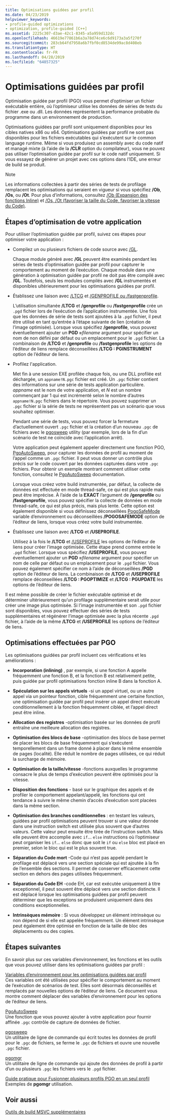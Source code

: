 ```yaml
---
title: Optimisations guidées par profil
ms.date: 04/23/2019
helpviewer_keywords:
- profile-guided optimizations
- optimization, profile-guided [C++]
ms.assetid: 2225c307-d3ae-42c1-8345-a5a959d132dc
ms.openlocfilehash: 46619e77861b6a3a78d74ce6c6d9173a3a5f270f
ms.sourcegitcommit: 283cb64fd7958a6b7fbf0cd8534de99ac8d408eb
ms.translationtype: HT
ms.contentlocale: fr-FR
ms.lasthandoff: 04/28/2019
ms.locfileid: "64857325"
---
```

# <a name="profile-guided-optimizations"></a>Optimisations guidées par profil

Optimisation guidée par profil (PGO) vous permet d’optimiser un fichier exécutable entière, où l’optimiseur utilise les données de séries de tests du fichier .exe ou .dll. Les données représentent la performance probable du programme dans un environnement de production.

Optimisations guidées par profil sont uniquement disponibles pour les cibles natives x86 ou x64. Optimisations guidées par profil ne sont pas disponibles pour les fichiers exécutables qui s’exécutent sur le common language runtime. Même si vous produisez un assembly avec du code natif et managé mixte (à l’aide de la **/CLR** option du compilateur), vous ne pouvez pas utiliser l’optimisation guidée par profil sur le code natif uniquement. Si vous essayez de générer un projet avec ces options dans l’IDE, une erreur de build se produit.

> [!NOTE]
> Les informations collectées à partir des séries de tests de profilage remplacent les optimisations qui seraient en vigueur si vous spécifiez **/Ob**, **/Os**, ou **/Ot**. Pour plus d’informations, consultez [/Ob (Expansion des fonctions Inline)](reference/ob-inline-function-expansion.md) et [/Os, /Ot (favoriser la taille du Code, favoriser la vitesse du Code)](reference/os-ot-favor-small-code-favor-fast-code.md).

## <a name="steps-to-optimize-your-app"></a>Étapes d’optimisation de votre application

Pour utiliser l’optimisation guidée par profil, suivez ces étapes pour optimiser votre application :

- Compilez un ou plusieurs fichiers de code source avec [/GL](reference/gl-whole-program-optimization.md).

   Chaque module généré avec **/GL** peuvent être examinés pendant les séries de tests d’optimisation guidée par profil pour capturer le comportement au moment de l’exécution. Chaque module dans une génération à optimisation guidée par profil ne doit pas être compilé avec **/GL**. Toutefois, seuls les modules compilés avec **/GL** instrumentés et disponibles ultérieurement pour les optimisations guidées par profil.

- Établissez une liaison avec [/LTCG](reference/ltcg-link-time-code-generation.md) et [/GENPROFILE ou /fastgenprofile](reference/genprofile-fastgenprofile-generate-profiling-instrumented-build.md).

   L’utilisation simultanée **/LTCG** et **/genprofile** ou **/fastgenprofile** crée un `.pgd` fichier lors de l’exécution de l’application instrumentée. Une fois que les données de série de tests sont ajoutées à la `.pgd` fichier, il peut être utilisé en tant qu’entrée à l’étape suivante de lien (création de l’image optimisée). Lorsque vous spécifiez **/genprofile**, vous pouvez éventuellement ajouter un **PGD =**_filename_ argument pour spécifier un nom de non défini par défaut ou un emplacement pour le `.pgd` fichier. La combinaison de **/LTCG** et **/genprofile** ou **/fastgenprofile** les options de l’éditeur de liens remplace déconseillées **/LTCG : PGINSTRUMENT** option de l’éditeur de liens.

- Profilez l'application.

   Met fin à une session EXE profilée chaque fois, ou une DLL profilée est déchargée, un `appname!N.pgc` fichier est créé. Un `.pgc` fichier contient des informations sur une série de tests application particulière. *appname* est le nom de votre application, et *N* est un nombre commençant par 1 qui est incrémenté selon le nombre d’autres `appname!N.pgc` fichiers dans le répertoire. Vous pouvez supprimer un `.pgc` fichier si la série de tests ne représentent pas un scénario que vous souhaitez optimiser.

   Pendant une série de tests, vous pouvez forcer la fermeture d’actuellement ouvert `.pgc` fichier et la création d’un nouveau `.pgc` de fichiers avec le [pgosweep](pgosweep.md) utility (par exemple, lors de la fin d’un scénario de test ne coïncide avec l’application arrêt).

   Votre application peut également appeler directement une fonction PGO, [PgoAutoSweep](pgoautosweep.md), pour capturer les données de profil au moment de l’appel comme un `.pgc` fichier. Il peut vous donner un contrôle plus précis sur le code couvert par les données capturées dans votre `.pgc` fichiers. Pour obtenir un exemple montrant comment utiliser cette fonction, consultez le [PgoAutoSweep](pgoautosweep.md) documentation.

   Lorsque vous créez votre build instrumentée, par défaut, la collecte de données est effectuée en mode thread-safe, ce qui est plus rapide mais peut être imprécise. À l’aide de la **EXACT** l’argument de **/genprofile** ou **/fastgenprofile**, vous pouvez spécifier la collecte de données en mode thread-safe, ce qui est plus précis, mais plus lente. Cette option est également disponible si vous définissez déconseillées [PogoSafeMode](environment-variables-for-profile-guided-optimizations.md#pogosafemode) variable d’environnement ou déconseillées **/POGOSAFEMODE** option de l’éditeur de liens, lorsque vous créez votre build instrumentée.

- Établissez une liaison avec **/LTCG** et **/USEPROFILE**.

   Utilisez à la fois le **/LTCG** et [/USEPROFILE](reference/useprofile.md) les options de l’éditeur de liens pour créer l’image optimisée. Cette étape prend comme entrée le `.pgd` fichier. Lorsque vous spécifiez **/USEPROFILE**, vous pouvez éventuellement ajouter un **PGD =**_filename_ argument pour spécifier un nom de celle par défaut ou un emplacement pour le `.pgd` fichier. Vous pouvez également spécifier ce nom à l’aide de déconseillées **/PGD** option de l’éditeur de liens. La combinaison de **/LTCG** et **/USEPROFILE** remplace déconseillées **/LTCG : PGOPTIMIZE** et **/LTCG : PGUPDATE** les options de l’éditeur de liens.

Il est même possible de créer le fichier exécutable optimisé et de déterminer ultérieurement qu’un profilage supplémentaire serait utile pour créer une image plus optimisée. Si l’image instrumentée et son `.pgd` fichier sont disponibles, vous pouvez effectuer des séries de tests supplémentaires et régénérer l’image optimisée avec la plus récente `.pgd` fichier, à l’aide de la même **/LTCG** et **/USEPROFILE** les options de l’éditeur de liens.

## <a name="optimizations-performed-by-pgo"></a>Optimisations effectuées par PGO

Les optimisations guidées par profil incluent ces vérifications et les améliorations :

- **Incorporation (inlining)** , par exemple, si une fonction A appelle fréquemment une fonction B, et la fonction B est relativement petite, puis guidée par profil optimisations fonction inline B dans la fonction A.

- **Spéculation sur les appels virtuels** -si un appel virtuel, ou un autre appel via un pointeur fonction, cible fréquemment une certaine fonction, une optimisation guidée par profil peut insérer un appel direct exécuté conditionnellement à la fonction fréquemment ciblée, et l’appel direct peut être inline.

- **Allocation des registres** -optimisation basée sur les données de profil entraîne une meilleure allocation des registres.

- **Optimisation des blocs de base** -optimisation des blocs de base permet de placer les blocs de base fréquemment qui s’exécutent temporellement dans un frame donné à placer dans le même ensemble de pages (localité). Elle réduit le nombre de pages utilisées, ce qui réduit la surcharge de mémoire.

- **Optimisation de la taille/vitesse** -fonctions auxquelles le programme consacre le plus de temps d’exécution peuvent être optimisés pour la vitesse.

- **Disposition des fonctions** - basé sur le graphique des appels et de profiler le comportement appelant/appelé, les fonctions qui ont tendance à suivre le même chemin d’accès d’exécution sont placées dans la même section.

- **Optimisation des branches conditionnelles** : en testant les valeurs, guidées par profil optimisations peuvent trouver si une valeur donnée dans une instruction switch est utilisée plus souvent que d’autres valeurs.  Cette valeur peut ensuite être tirée de l’instruction switch.  Mais elle peuvent être accomplie avec `if`... `else` instructions où l’optimiseur peut organiser les `if`... `else` donc que soit le `if` ou `else` bloc est placé en premier, selon le bloc qui est le plus souvent true.

- **Séparation du Code mort** -Code qui n’est pas appelé pendant le profilage est déplacé vers une section spéciale qui est ajoutée à la fin de l’ensemble des sections. Il permet de conserver efficacement cette section en dehors des pages utilisées fréquemment.

- **Séparation du Code EH** -code EH, car est exécutée uniquement à titre exceptionnel, il peut souvent être déplacé vers une section distincte. Il est déplacé lorsque les optimisations guidées par profil peuvent déterminer que les exceptions se produisent uniquement dans des conditions exceptionnelles.

- **Intrinsèques mémoire** : Si vous développez un élément intrinsèque ou non dépend de si elle est appelée fréquemment. Un élément intrinsèque peut également être optimisé en fonction de la taille de bloc des déplacements ou des copies.

## <a name="next-steps"></a>Étapes suivantes

En savoir plus sur ces variables d’environnement, les fonctions et les outils que vous pouvez utiliser dans les optimisations guidées par profil :

[Variables d’environnement pour les optimisations guidées par profil](environment-variables-for-profile-guided-optimizations.md)<br/>
Ces variables ont été utilisées pour spécifier le comportement au moment de l’exécution de scénarios de test. Elles sont désormais déconseillés et remplacés par nouvelles options de l’éditeur de liens. Ce document vous montre comment déplacer des variables d’environnement pour les options de l’éditeur de liens.

[PgoAutoSweep](pgoautosweep.md)<br/>
Une fonction que vous pouvez ajouter à votre application pour fournir affinée `.pgc` contrôle de capture de données de fichier.

[pgosweep](pgosweep.md)<br/>
Un utilitaire de ligne de commande qui écrit toutes les données de profil pour le `.pgc` de fichiers, se ferme le `.pgc` de fichiers et ouvre une nouvelle `.pgc` fichier.

[pgomgr](pgomgr.md)<br/>
Un utilitaire de ligne de commande qui ajoute des données de profil à partir d’un ou plusieurs `.pgc` les fichiers vers le `.pgd` fichier.

[Guide pratique pour Fusionner plusieurs profils PGO en un seul profil](how-to-merge-multiple-pgo-profiles-into-a-single-profile.md)<br/>
Exemples de **pgomgr** utilisation.

## <a name="see-also"></a>Voir aussi

[Outils de build MSVC supplémentaires](reference/c-cpp-build-tools.md)
